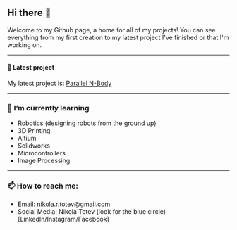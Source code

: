 
## Hi there 👋

Welcome to my Github page, a home for all of my projects! You can see everything from my first creation to my latest project I've finished or that I'm working on. 

-----
#### 🌟 Latest project  
My latest project is: [Parallel N-Body](https://github.com/NikolaTotev/Parallel-N-Body) 

----

### 🌱 I’m currently learning 
* Robotics (designing robots from the ground up)
* 3D Printing
* Altium
* Solidworks
* Microcontrollers
* Image Processing

---
  
 ### 📫 How to reach me: 
 * Email: nikola.r.totev@gmail.com
 * Social Media: Nikola Totev (look for the blue circle)  [LinkedIn/Instagram/Facebook]


<!-- **NikolaTotev/NikolaTotev** is a ✨ _special_ ✨ repository because its `README.md` (this file) appears on your GitHub profile. -->
